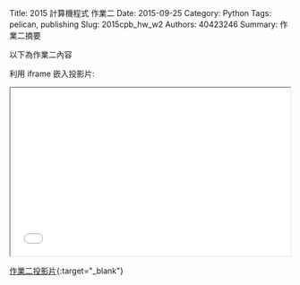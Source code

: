 Title: 2015 計算機程式 作業二
Date: 2015-09-25
Category: Python
Tags: pelican, publishing
Slug: 2015cpb_hw_w2
Authors: 40423246
Summary: 作業二摘要

以下為作業二內容

利用 iframe 嵌入投影片:

<iframe src="40423246_cp_w2_p.html" width="500" height="300"></iframe>

[作業二投影片](40423246_cp_w2_p.html){:target="_blank"}
